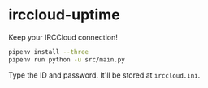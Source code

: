 irccloud-uptime
===============
Keep your IRCCloud connection!

```bash
pipenv install --three
pipenv run python -u src/main.py
```

Type the ID and password. It'll be stored at `irccloud.ini`.
